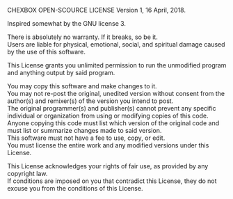 CHEXBOX OPEN-SCOURCE LICENSE
                       Version 1, 16 April, 2018.

Inspired somewhat by the GNU license 3.

There is absolutely no warranty. If it breaks, so be it.  
Users are liable for physical, emotional, social, and spiritual damage caused by the use of this software.  

This License grants you unlimited permission to run the unmodified program and anything output by said program.  
 
You may copy this software and make changes to it.  
You may not re-post the original, unedited version without consent from the author(s) and remixer(s) of the version you intend to post.  
The original programmer(s) and publisher(s) cannot prevent any specific individual or organization from using or modifying copies of this code.  
Anyone copying this code must list which version of the original code and must list or summarize changes made to said version.  
This software must not have a fee to use, copy, or edit.  
You must license the entire work and any modified versions under this License.  

This License acknowledges your rights of fair use, as provided by any copyright law.  
If conditions are imposed on you that contradict this License, they do not excuse you from the conditions of this License.  
  
